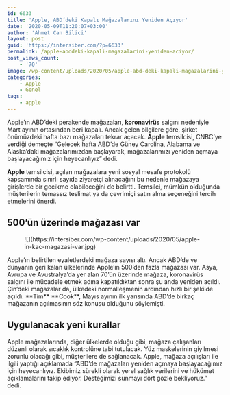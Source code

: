 ```yaml
---
id: 6633
title: 'Apple, ABD’deki Kapalı Mağazalarını Yeniden Açıyor'
date: '2020-05-09T11:20:07+03:00'
author: 'Ahmet Can Bilici'
layout: post
guid: 'https://intersiber.com/?p=6633'
permalink: /apple-abddeki-kapali-magazalarini-yeniden-aciyor/
post_views_count:
    - '70'
image: /wp-content/uploads/2020/05/apple-abd-deki-kapali-magazalarini-yeniden-aciyor.jpg
categories:
    - Apple
    - Genel
tags:
    - apple
---
```


Apple’ın ABD’deki perakende mağazaları, **koronavirüs** salgını nedeniyle Mart ayının ortasından beri kapalı. Ancak gelen bilgilere göre, şirket önümüzdeki hafta bazı mağazaları tekrar açacak. **Apple** temsilcisi, CNBC’ye verdiği demeçte “Gelecek hafta ABD’de Güney Carolina, Alabama ve Alaska’daki mağazalarımızdan başlayarak, mağazalarımızı yeniden açmaya başlayacağımız için heyecanlıyız” dedi.

**Apple** temsilcisi, açılan mağazalara yeni sosyal mesafe protokolü kapsamında sınırlı sayıda ziyaretçi alınacağını bu nedenle mağazaya girişlerde bir gecikme olabileceğini de belirtti. Temsilci, mümkün olduğunda müşterilerin temassız teslimat ya da çevrimiçi satın alma seçeneğini tercih etmelerini önerdi.

## 500’ün üzerinde mağazası var

<figure class="wp-block-image size-large">![](https://intersiber.com/wp-content/uploads/2020/05/apple-in-kac-magazasi-var.jpg)</figure>Apple’ın belirtilen eyaletlerdeki mağaza sayısı altı. Ancak ABD’de ve dünyanın geri kalan ülkelerinde Apple’ın 500’den fazla mağazası var. Asya, Avrupa ve Avustralya’da yer alan 70’ün üzerinde mağaza, koronavirüs salgını ile mücadele etmek adına kapatıldıktan sonra şu anda yeniden açıldı. Çin’deki mağazalar da, ülkedeki normalleşmenin ardından hızlı bir şekilde açıldı. **Tim** **Cook**, Mayıs ayının ilk yarısında ABD’de birkaç mağazanın açılmasının söz konusu olduğunu söylemişti.

## Uygulanacak yeni kurallar

Apple mağazalarında, diğer ülkelerde olduğu gibi, mağaza çalışanları düzenli olarak sıcaklık kontrolüne tabi tutulacak. Yüz maskelerinin giyilmesi zorunlu olacağı gibi, müşterilere de sağlanacak. Apple, mağaza açılışları ile ilgili yaptığı açıklamada “ABD’de mağazaları yeniden açmaya başlayacağımız için heyecanlıyız. Ekibimiz sürekli olarak yerel sağlık verilerini ve hükümet açıklamalarını takip ediyor. Desteğimizi sunmayı dört gözle bekliyoruz.” dedi.